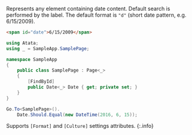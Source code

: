 Represents any element containing date content. Default search is performed by the label. The default format is `"d"` (short date pattern, e.g. 6/15/2009).

```html
<span id="date">6/15/2009</span>
```
```cs
using Atata;
using _ = SampleApp.SamplePage;

namespace SampleApp
{
    public class SamplePage : Page<_>
    {
        [FindById]
        public Date<_> Date { get; private set; }
    }
}
```
```cs
Go.To<SamplePage>().
    Date.Should.Equal(new DateTime(2016, 6, 15));
```

Supports `[Format]` and `[Culture]` settings attributes.
{:.info}